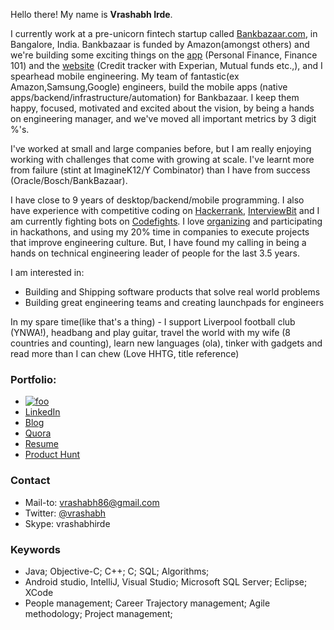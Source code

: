 Hello there! My name is <b>Vrashabh Irde</b>. 

I currently work at a pre-unicorn fintech startup called [Bankbazaar.com](https://en.wikipedia.org/wiki/BankBazaar), in Bangalore, India. Bankbazaar is funded by Amazon(amongst others) and we're building some exciting things on the [app](https://play.google.com/store/apps/details?id=com.bankbazaar.app&hl=en) (Personal Finance, Finance 101) and the [website](https://www.bankbazaar.com/) (Credit tracker with Experian, Mutual funds etc.,), and I spearhead mobile engineering. My team of fantastic(ex Amazon,Samsung,Google) engineers, build the mobile apps (native apps/backend/infrastructure/automation) for Bankbazaar. I keep them happy, focused, motivated and excited about the vision, by being a hands on engineering manager, and we've moved all important metrics by 3 digit %'s.

I've worked at small and large companies before, but I am really enjoying working with challenges that come with growing at scale. I've learnt more from failure (stint at ImagineK12/Y Combinator) than I have from success (Oracle/Bosch/BankBazaar). 

I have close to 9 years of desktop/backend/mobile programming. I also have experience with competitive coding on [Hackerrank](https://www.hackerrank.com/slartibartfast), [InterviewBit](https://www.interviewbit.com/) and I am currently fighting bots on [Codefights](https://codefights.com/profile/slartibartfast). I love [organizing](https://blog.bankbazaar.com/hack-fun/) and participating in hackathons, and using my 20% time in companies to execute projects that improve engineering culture. 
But, I have found my calling in being a hands on technical engineering leader of people for the last 3.5 years.

I am interested in:
- Building and Shipping software products that solve real world problems
- Building great engineering teams and creating launchpads for engineers

In my spare time(like that's a thing) - I support Liverpool football club (YNWA!), headbang and play guitar, travel the world with my wife (8 countries and counting), learn new languages (ola), tinker with gadgets and read more than I can chew (Love HHTG, title reference)

### Portfolio: 

- [![foo](http://stackexchange.com/users/flair/1085543.png)](https://www.stackoverflow.com/story/slartibartfast)
- [LinkedIn](https://goo.gl/idUZBi)
- [Blog](https://goo.gl/59s9aL)
- [Quora](https://goo.gl/elppwt)
- [Resume](https://drive.google.com/file/d/0BzQVNQrJ_A3xZnVSamxGaldjYnc/view?usp=sharing)
- [Product Hunt](https://www.producthunt.com/@vrashabh)


### Contact
- Mail-to: vrashabh86@gmail.com
- Twitter: [@vrashabh](https://twitter.com/vrashabh)
- Skype: vrashabhirde

### Keywords
 - Java; Objective-C; C++; C; SQL; Algorithms;
 - Android studio, IntelliJ, Visual Studio; Microsoft SQL Server; Eclipse; XCode
 - People management; Career Trajectory management; Agile methodology; Project management;
